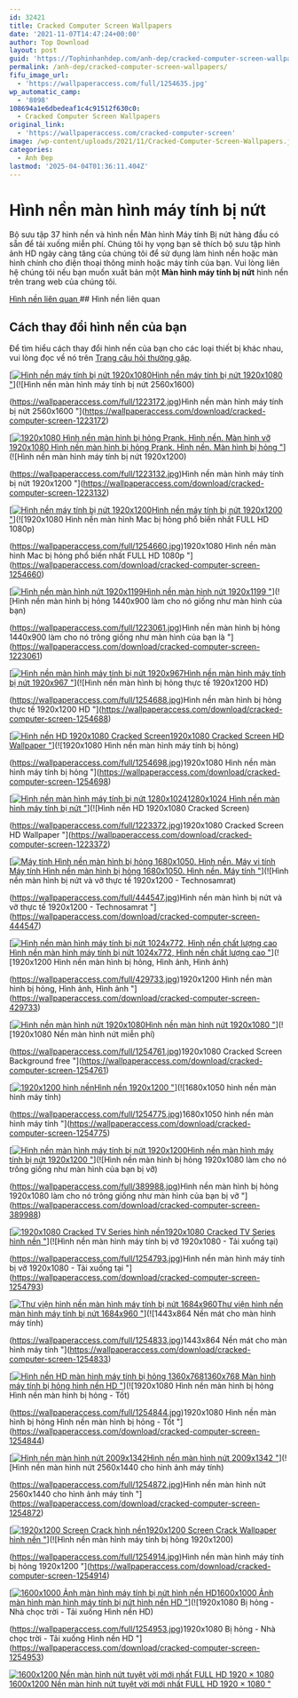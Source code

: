 ```yaml
---
id: 32421
title: Cracked Computer Screen Wallpapers
date: '2021-11-07T14:47:24+00:00'
author: Top Download
layout: post
guid: 'https://Tophinhanhdep.com/anh-dep/cracked-computer-screen-wallpapers/'
permalink: /anh-dep/cracked-computer-screen-wallpapers/
fifu_image_url:
  - 'https://wallpaperaccess.com/full/1254635.jpg'
wp_automatic_camp:
  - '8098'
108694a1e6dbedeaf1c4c91512f630c0:
  - Cracked Computer Screen Wallpapers
original_link:
  - 'https://wallpaperaccess.com/cracked-computer-screen'
image: /wp-content/uploads/2021/11/Cracked-Computer-Screen-Wallpapers.jpg
categories:
  - Ảnh Đẹp
lastmod: '2025-04-04T01:36:11.404Z'
---
```

# Hình nền màn hình máy tính bị nứt

Bộ sưu tập 37 hình nền và hình nền Màn hình Máy tính Bị nứt hàng đầu có sẵn để tải xuống miễn phí. Chúng tôi hy vọng bạn sẽ thích bộ sưu tập hình ảnh HD ngày càng tăng của chúng tôi để sử dụng làm hình nền hoặc màn hình chính cho điện thoại thông minh hoặc máy tính của bạn. Vui lòng liên hệ chúng tôi nếu bạn muốn xuất bản một **Màn hình máy tính bị nứt** hình nền trên trang web của chúng tôi.

[Hình nền liên quan ](#related) ## Hình nền liên quan

## Cách thay đổi hình nền của bạn

Để tìm hiểu cách thay đổi hình nền của bạn cho các loại thiết bị khác nhau, vui lòng đọc về nó trên [Trang câu hỏi thường gặp](https://tophinhanhdep.com/faq/).

  
[[![Hình nền máy tính bị nứt 1920x1080](https://wallpaperaccess.com/full/1254635.jpg)Hình nền máy tính bị nứt 1920x1080 "](https://wallpaperaccess.com/download/cracked-computer-screen-1254635)](![Hình nền màn hình máy tính bị nứt 2560x1600)

(https://wallpaperaccess.com/full/1223172.jpg)Hình nền màn hình máy tính bị nứt 2560x1600 "](https://wallpaperaccess.com/download/cracked-computer-screen-1223172)

[[![1920x1080 Hình nền màn hình bị hỏng Prank.  Hình nền.  Màn hình vỡ](https://wallpaperaccess.com/full/1254645.jpg)1920x1080 Hình nền màn hình bị hỏng Prank. Hình nền. Màn hình bị hỏng "](https://wallpaperaccess.com/download/cracked-computer-screen-1254645)](![Hình nền màn hình máy tính bị nứt 1920x1200)

(https://wallpaperaccess.com/full/1223132.jpg)Hình nền màn hình máy tính bị nứt 1920x1200 "](https://wallpaperaccess.com/download/cracked-computer-screen-1223132)

[[![Hình nền máy tính bị nứt 1920x1200](https://wallpaperaccess.com/full/1254650.jpg)Hình nền máy tính bị nứt 1920x1200 "](https://wallpaperaccess.com/download/cracked-computer-screen-1254650)](![1920x1080 Hình nền màn hình Mac bị hỏng phổ biến nhất FULL HD 1080p)

(https://wallpaperaccess.com/full/1254660.jpg)1920x1080 Hình nền màn hình Mac bị hỏng phổ biến nhất FULL HD 1080p "](https://wallpaperaccess.com/download/cracked-computer-screen-1254660)

[[![Hình nền màn hình nứt 1920x1199](https://wallpaperaccess.com/full/1254663.jpg)Hình nền màn hình nứt 1920x1199 "](https://wallpaperaccess.com/download/cracked-computer-screen-1254663)](![Hình nền màn hình bị hỏng 1440x900 làm cho nó giống như màn hình của bạn)

(https://wallpaperaccess.com/full/1223061.jpg)Hình nền màn hình bị hỏng 1440x900 làm cho nó trông giống như màn hình của bạn là "](https://wallpaperaccess.com/download/cracked-computer-screen-1223061)

[[![Hình nền màn hình máy tính bị nứt 1920x967](https://wallpaperaccess.com/full/549440.jpg)Hình nền màn hình máy tính bị nứt 1920x967 "](https://wallpaperaccess.com/download/cracked-computer-screen-549440)](![Hình nền màn hình bị hỏng thực tế 1920x1200 HD)

(https://wallpaperaccess.com/full/1254688.jpg)Hình nền màn hình bị hỏng thực tế 1920x1200 HD "](https://wallpaperaccess.com/download/cracked-computer-screen-1254688)

[[![Hình nền HD 1920x1080 Cracked Screen](https://wallpaperaccess.com/full/389987.jpg)1920x1080 Cracked Screen HD Wallpaper "](https://wallpaperaccess.com/download/cracked-computer-screen-389987)](![1920x1080 Hình nền màn hình máy tính bị hỏng)

(https://wallpaperaccess.com/full/1254698.jpg)1920x1080 Hình nền màn hình máy tính bị hỏng "](https://wallpaperaccess.com/download/cracked-computer-screen-1254698)

[[![Hình nền màn hình máy tính bị nứt 1280x1024](https://wallpaperaccess.com/full/1254699.jpg)1280x1024 Hình nền màn hình máy tính bị nứt "](https://wallpaperaccess.com/download/cracked-computer-screen-1254699)](![Hình nền HD 1920x1080 Cracked Screen)

(https://wallpaperaccess.com/full/1223372.jpg)1920x1080 Cracked Screen HD Wallpaper "](https://wallpaperaccess.com/download/cracked-computer-screen-1223372)

[[![Máy tính Hình nền màn hình bị hỏng 1680x1050.  Hình nền.  Máy vi tính](https://wallpaperaccess.com/full/1254703.jpg)Máy tính Hình nền màn hình bị hỏng 1680x1050. Hình nền. Máy tính "](https://wallpaperaccess.com/download/cracked-computer-screen-1254703)](![Hình nền màn hình bị nứt và vỡ thực tế 1920x1200 - Technosamrat)

(https://wallpaperaccess.com/full/444547.jpg)Hình nền màn hình bị nứt và vỡ thực tế 1920x1200 - Technosamrat "](https://wallpaperaccess.com/download/cracked-computer-screen-444547)

[[![Hình nền màn hình máy tính bị nứt 1024x772, Hình nền chất lượng cao](https://wallpaperaccess.com/full/1254717.jpg)Hình nền màn hình máy tính bị nứt 1024x772, Hình nền chất lượng cao "](https://wallpaperaccess.com/download/cracked-computer-screen-1254717)](![1920x1200 Hình nền màn hình bị hỏng, Hình ảnh, Hình ảnh)

(https://wallpaperaccess.com/full/429733.jpg)1920x1200 Hình nền màn hình bị hỏng, Hình ảnh, Hình ảnh "](https://wallpaperaccess.com/download/cracked-computer-screen-429733)

[[![Hình nền màn hình nứt 1920x1080](https://wallpaperaccess.com/full/1254735.jpg)Hình nền màn hình nứt 1920x1080 "](https://wallpaperaccess.com/download/cracked-computer-screen-1254735)](![1920x1080 Nền màn hình nứt miễn phí)

(https://wallpaperaccess.com/full/1254761.jpg)1920x1080 Cracked Screen Background free "](https://wallpaperaccess.com/download/cracked-computer-screen-1254761)

[[![1920x1200 hình nền](https://wallpaperaccess.com/full/1254772.jpg)Hình nền 1920x1200 "](https://wallpaperaccess.com/download/cracked-computer-screen-1254772)](![1680x1050 hình nền màn hình máy tính)

(https://wallpaperaccess.com/full/1254775.jpg)1680x1050 hình nền màn hình máy tính "](https://wallpaperaccess.com/download/cracked-computer-screen-1254775)

[[![Hình nền màn hình máy tính bị nứt 1920x1200](https://wallpaperaccess.com/full/1254778.jpg)Hình nền màn hình máy tính bị nứt 1920x1200 "](https://wallpaperaccess.com/download/cracked-computer-screen-1254778)](![Hình nền màn hình bị hỏng 1920x1080 làm cho nó trông giống như màn hình của bạn bị vỡ)

(https://wallpaperaccess.com/full/389988.jpg)Hình nền màn hình bị hỏng 1920x1080 làm cho nó trông giống như màn hình của bạn bị vỡ "](https://wallpaperaccess.com/download/cracked-computer-screen-389988)

[[![1920x1080 Cracked TV Series hình nền](https://wallpaperaccess.com/full/1254780.jpg)1920x1080 Cracked TV Series hình nền "](https://wallpaperaccess.com/download/cracked-computer-screen-1254780)](![Hình nền màn hình máy tính bị vỡ 1920x1080 - Tải xuống tại)

(https://wallpaperaccess.com/full/1254793.jpg)Hình nền màn hình máy tính bị vỡ 1920x1080 - Tải xuống tại "](https://wallpaperaccess.com/download/cracked-computer-screen-1254793)

[[![Thư viện hình nền màn hình máy tính bị nứt 1684x960](https://wallpaperaccess.com/full/1254794.jpg)Thư viện hình nền màn hình máy tính bị nứt 1684x960 "](https://wallpaperaccess.com/download/cracked-computer-screen-1254794)](![1443x864 Nền mát cho màn hình máy tính)

(https://wallpaperaccess.com/full/1254833.jpg)1443x864 Nền mát cho màn hình máy tính "](https://wallpaperaccess.com/download/cracked-computer-screen-1254833)

[[![Hình nền HD màn hình máy tính bị hỏng 1360x768](https://wallpaperaccess.com/full/1254835.jpg)1360x768 Màn hình máy tính bị hỏng hình nền HD "](https://wallpaperaccess.com/download/cracked-computer-screen-1254835)](![1920x1080 Hình nền màn hình bị hỏng Hình nền màn hình bị hỏng - Tốt)

(https://wallpaperaccess.com/full/1254844.jpg)1920x1080 Hình nền màn hình bị hỏng Hình nền màn hình bị hỏng - Tốt "](https://wallpaperaccess.com/download/cracked-computer-screen-1254844)

[[![Hình nền màn hình nứt 2009x1342](https://wallpaperaccess.com/full/1254852.jpg)Hình nền màn hình nứt 2009x1342 "](https://wallpaperaccess.com/download/cracked-computer-screen-1254852)](![Hình nền màn hình nứt 2560x1440 cho hình ảnh máy tính)

(https://wallpaperaccess.com/full/1254872.jpg)Hình nền màn hình nứt 2560x1440 cho hình ảnh máy tính "](https://wallpaperaccess.com/download/cracked-computer-screen-1254872)

[[![1920x1200 Screen Crack hình nền](https://wallpaperaccess.com/full/1254893.jpg)1920x1200 Screen Crack Wallpaper hình nền "](https://wallpaperaccess.com/download/cracked-computer-screen-1254893)](![Hình nền màn hình máy tính bị hỏng 1920x1200)

(https://wallpaperaccess.com/full/1254914.jpg)Hình nền màn hình máy tính bị hỏng 1920x1200 "](https://wallpaperaccess.com/download/cracked-computer-screen-1254914)

[[![1600x1000 Ảnh màn hình máy tính bị nứt hình nền HD](https://wallpaperaccess.com/full/1254941.jpg)1600x1000 Ảnh màn hình màn hình máy tính bị nứt hình nền HD "](https://wallpaperaccess.com/download/cracked-computer-screen-1254941)](![1920x1080 Bị hỏng - Nhà chọc trời - Tải xuống Hình nền HD)

(https://wallpaperaccess.com/full/1254953.jpg)1920x1080 Bị hỏng - Nhà chọc trời - Tải xuống Hình nền HD "](https://wallpaperaccess.com/download/cracked-computer-screen-1254953)

[![1600x1200 Nền màn hình nứt tuyệt vời mới nhất FULL HD 1920 × 1080](https://wallpaperaccess.com/full/1254961.jpg)1600x1200 Nền màn hình nứt tuyệt vời mới nhất FULL HD 1920 × 1080 "](https://wallpaperaccess.com/download/cracked-computer-screen-1254961)

